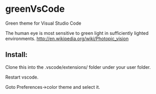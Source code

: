 # greenVsCode
Green theme for Visual Studio Code

The human eye is most sensitive to green light 
in sufficiently lighted environments. 
http://en.wikipedia.org/wiki/Photopic_vision


Install:
---

Clone this into the .vscode/extensions/ folder under your user folder.

Restart vscode.

Goto Preferences->color theme and select it.
